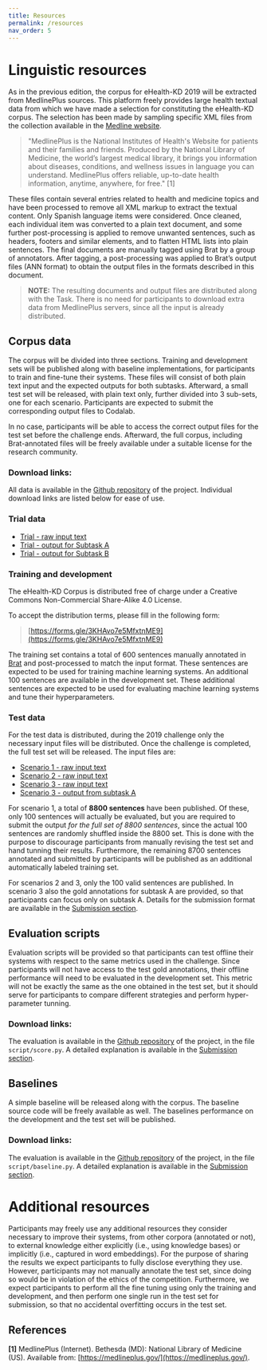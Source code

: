 ```yaml
---
title: Resources
permalink: /resources
nav_order: 5
---
```


# Linguistic resources

As in the previous edition, the corpus for eHealth-KD 2019 will be extracted from MedlinePlus sources.
This platform freely provides large health textual data from which we have made a selection for constituting the eHealth-KD corpus. The selection has been made by sampling specific XML files from the collection available in the [Medline website](https://medlineplus.gov/xml.html).

> "MedlinePlus is the National Institutes of Health's Website for patients and their families and friends. Produced by the National Library of Medicine, the world’s largest medical library, it brings you information about diseases, conditions, and wellness issues in language you can understand. MedlinePlus offers reliable, up-to-date health information, anytime, anywhere, for free." [1]

These files contain several entries related to health and medicine topics and have been processed to remove all XML markup to extract the textual content. Only Spanish language items were considered. Once cleaned, each individual item was converted to a plain text document, and some further post-processing is applied to remove unwanted sentences, such as headers, footers and similar elements, and to flatten HTML lists into plain sentences. The final documents are manually tagged using Brat by a group of annotators. After tagging, a post-processing was applied to Brat’s output files (ANN format) to obtain the output files in the formats described in this document.

> **NOTE:** The resulting documents and output files are distributed along with the Task. There is no need for participants to download extra data from MedlinePlus servers, since all the input is already distributed.

## Corpus data

The corpus will be divided into three sections. Training and development sets will be published along with baseline implementations, for participants to train and fine-tune their systems. These files will consist of both plain text input and the expected outputs for both subtasks. Afterward, a small test set will be released, with plain text only, further divided into 3 sub-sets, one for each scenario. Participants are expected to submit the corresponding output files to Codalab.

In no case, participants will be able to access the correct output files for the test set before the challenge ends. Afterward, the full corpus, including Brat-annotated files will be freely available under a suitable license for the research community.

### Download links:

All data is available in the [Github repository](https://github.com/knowledge-learning/ehealthkd-2019) of the project. Individual download links are listed below for ease of use.

### Trial data

* [Trial - raw input text](https://raw.githubusercontent.com/knowledge-learning/ehealthkd-2019/master/data/trial/input_trial.txt)
* [Trial - output for Subtask A](https://raw.githubusercontent.com/knowledge-learning/ehealthkd-2019/master/data/trial/output_a_trial.txt)
* [Trial - output for Subtask B](https://raw.githubusercontent.com/knowledge-learning/ehealthkd-2019/master/data/trial/output_b_trial.txt)

### Training and development

The eHealth-KD Corpus is distributed free of charge under a Creative Commons Non-Commercial Share-Alike 4.0 License.

To accept the distribution terms, please fill in the following form:
> [https://forms.gle/3KHAvo7e5MfxtnME9](https://forms.gle/3KHAvo7e5MfxtnME9)

The training set contains a total of 600 sentences manually annotated in [Brat](http://brat.nlplab.org/) and post-processed to match the input format.
These sentences are expected to be used for training machine learning systems.
An additional 100 sentences are available in the development set.
These additional sentences are expected to be used for evaluating machine learning systems and tune their hyperparameters.

### Test data

For the test data is distributed, during the 2019 challenge only the necessary input files will be distributed. Once the challenge is completed, the full test set will be released. The input files are:

* [Scenario 1 - raw input text](https://raw.githubusercontent.com/knowledge-learning/ehealthkd-2019/master/data/testing/scenario1-main/input_scenario1.txt)
* [Scenario 2 - raw input text](https://raw.githubusercontent.com/knowledge-learning/ehealthkd-2019/master/data/testing/scenario2-taskA/input_scenario2.txt)
* [Scenario 3 - raw input text](https://raw.githubusercontent.com/knowledge-learning/ehealthkd-2019/master/data/testing/scenario3-taskB/input_scenario3.txt)
* [Scenario 3 - output from subtask A](https://raw.githubusercontent.com/knowledge-learning/ehealthkd-2019/master/data/testing/scenario3-taskB/output_a_scenario3.txt)

For scenario 1, a total of **8800 sentences** have been published. Of these, only 100 sentences will actually be evaluated, but you are required to submit the output _for the full set of 8800 sentences_, since the actual 100 sentences are randomly shuffled inside the 8800 set. This is done with the purpose to discourage participants from manually revising the test set and hand tunning their results. Furthermore, the remaining 8700 sentences annotated and submitted by participants will be published as an additional automatically labeled training set.

For scenarios 2 and 3, only the 100 valid sentences are published. In scenario 3 also the gold annotations for subtask A are provided, so that participants can focus only on subtask A. Details for the submission format are available in the [Submission section](submission).

## Evaluation scripts

Evaluation scripts will be provided so that participants can test offline their systems with respect to the same metrics used in the challenge. Since participants will not have access to the test gold annotations, their offline performance will need to be evaluated in the development set. This metric will not be exactly the same as the one obtained in the test set, but it should serve for participants to compare different strategies and perform hyper-parameter tunning.

### **Download links**:

The evaluation is available in the [Github repository](https://github.com/knowledge-learning/ehealthkd-2019) of the project, in the file `script/score.py`.
A detailed explanation is available in the [Submission section](/submission).

## Baselines

A simple baseline will be released along with the corpus. The baseline source code will be freely available as well. The baselines performance on the development and the test set will be published.

### **Download links**:

The evaluation is available in the [Github repository](https://github.com/knowledge-learning/ehealthkd-2019) of the project, in the file `script/baseline.py`.
A detailed explanation is available in the [Submission section](/submission).

# Additional resources

Participants may freely use any additional resources they consider necessary to improve their systems, from other corpora (annotated or not), to external knowledge either explicitly (i.e., using knowledge bases) or implicitly (i.e., captured in word embeddings). For the purpose of sharing the results we expect participants to fully disclose everything they use.
However, participants may not manually annotate the test set, since doing so would be in violation of the ethics of the competition. Furthermore, we expect participants to perform all the fine tuning using only the training and development, and then perform one single run in the test set for submission, so that no accidental overfitting occurs in the test set.

## References

**[1]**   MedlinePlus (Internet). Bethesda (MD): National Library of Medicine (US). Available from: [https://medlineplus.gov/](https://medlineplus.gov/).
